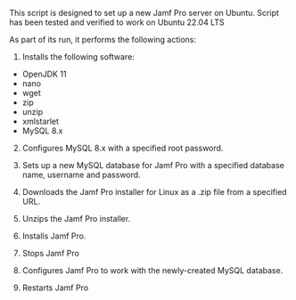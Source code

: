 This script is designed to set up a new Jamf Pro server on Ubuntu. Script has been tested and verified to work on Ubuntu 22.04 LTS

As part of its run, it performs the following actions:

1. Installs the following software:

*  OpenJDK 11
*  nano
*  wget
*  zip
*  unzip
*  xmlstarlet
*  MySQL 8.x

2. Configures MySQL 8.x with a specified root password.

3. Sets up a new MySQL database for Jamf Pro with a specified
   database name, username and password.

4. Downloads the Jamf Pro installer for Linux as a .zip file from a specified URL.

5. Unzips the Jamf Pro installer.

6. Installs Jamf Pro.

7. Stops Jamf Pro

8. Configures Jamf Pro to work with the newly-created MySQL database.

9. Restarts Jamf Pro
